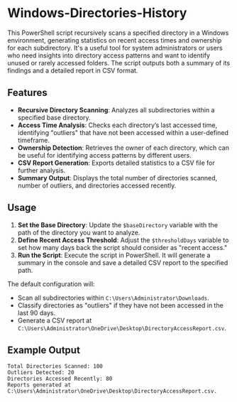 # Windows-Directories-History


This PowerShell script recursively scans a specified directory in a Windows environment, generating statistics on recent access times and ownership for each subdirectory. It's a useful tool for system administrators or users who need insights into directory access patterns and want to identify unused or rarely accessed folders. The script outputs both a summary of its findings and a detailed report in CSV format.

## Features

- **Recursive Directory Scanning**: Analyzes all subdirectories within a specified base directory.
- **Access Time Analysis**: Checks each directory’s last accessed time, identifying "outliers" that have not been accessed within a user-defined timeframe.
- **Ownership Detection**: Retrieves the owner of each directory, which can be useful for identifying access patterns by different users.
- **CSV Report Generation**: Exports detailed statistics to a CSV file for further analysis.
- **Summary Output**: Displays the total number of directories scanned, number of outliers, and directories accessed recently.

## Usage

1. **Set the Base Directory**: Update the `$baseDirectory` variable with the path of the directory you want to analyze.
2. **Define Recent Access Threshold**: Adjust the `$thresholdDays` variable to set how many days back the script should consider as "recent access."
3. **Run the Script**: Execute the script in PowerShell. It will generate a summary in the console and save a detailed CSV report to the specified path.

The default configuration will:
- Scan all subdirectories within `C:\Users\Administrator\Downloads`.
- Classify directories as "outliers" if they have not been accessed in the last 90 days.
- Generate a CSV report at `C:\Users\Administrator\OneDrive\Desktop\DirectoryAccessReport.csv`.

## Example Output

```plaintext
Total Directories Scanned: 100
Outliers Detected: 20
Directories Accessed Recently: 80
Reports generated at C:\Users\Administrator\OneDrive\Desktop\DirectoryAccessReport.csv.
